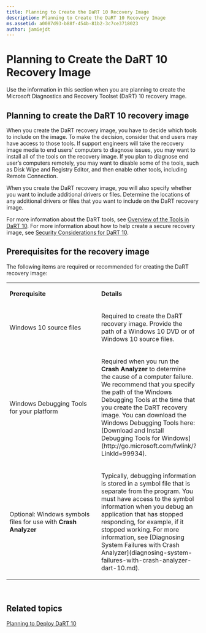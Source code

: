 ```yaml
---
title: Planning to Create the DaRT 10 Recovery Image
description: Planning to Create the DaRT 10 Recovery Image
ms.assetid: a0087d93-b88f-454b-81b2-3c7ce3718023
author: jamiejdt
---
```


# Planning to Create the DaRT 10 Recovery Image


Use the information in this section when you are planning to create the Microsoft Diagnostics and Recovery Toolset (DaRT) 10 recovery image.

## Planning to create the DaRT 10 recovery image


When you create the DaRT recovery image, you have to decide which tools to include on the image. To make the decision, consider that end users may have access to those tools. If support engineers will take the recovery image media to end users’ computers to diagnose issues, you may want to install all of the tools on the recovery image. If you plan to diagnose end user’s computers remotely, you may want to disable some of the tools, such as Disk Wipe and Registry Editor, and then enable other tools, including Remote Connection.

When you create the DaRT recovery image, you will also specify whether you want to include additional drivers or files. Determine the locations of any additional drivers or files that you want to include on the DaRT recovery image.

For more information about the DaRT tools, see [Overview of the Tools in DaRT 10](overview-of-the-tools-in-dart-10.md). For more information about how to help create a secure recovery image, see [Security Considerations for DaRT 10](security-considerations-for-dart-10.md).

## Prerequisites for the recovery image


The following items are required or recommended for creating the DaRT recovery image:

<table>
<colgroup>
<col width="50%" />
<col width="50%" />
</colgroup>
<tbody>
<tr class="odd">
<td align="left"><p><strong>Prerequisite</strong></p></td>
<td align="left"><p><strong>Details</strong></p></td>
</tr>
<tr class="even">
<td align="left"><p>Windows 10 source files</p></td>
<td align="left"><p>Required to create the DaRT recovery image. Provide the path of a Windows 10 DVD or of Windows 10 source files.</p></td>
</tr>
<tr class="odd">
<td align="left"><p>Windows Debugging Tools for your platform</p></td>
<td align="left"><p>Required when you run the <strong>Crash Analyzer</strong> to determine the cause of a computer failure. We recommend that you specify the path of the Windows Debugging Tools at the time that you create the DaRT recovery image. You can download the Windows Debugging Tools here: [Download and Install Debugging Tools for Windows](http://go.microsoft.com/fwlink/?LinkId=99934).</p></td>
</tr>
<tr class="even">
<td align="left"><p>Optional: Windows symbols files for use with <strong>Crash Analyzer</strong></p></td>
<td align="left"><p>Typically, debugging information is stored in a symbol file that is separate from the program. You must have access to the symbol information when you debug an application that has stopped responding, for example, if it stopped working. For more information, see [Diagnosing System Failures with Crash Analyzer](diagnosing-system-failures-with-crash-analyzer-dart-10.md).</p></td>
</tr>
</tbody>
</table>

 

## Related topics


[Planning to Deploy DaRT 10](planning-to-deploy-dart-10.md)

 

 





